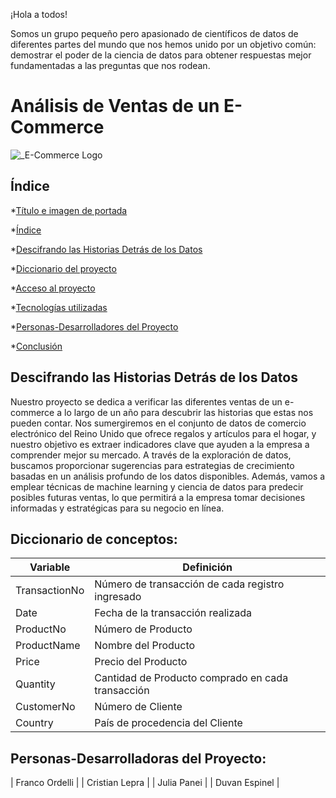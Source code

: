 ¡Hola a todos!

Somos un grupo pequeño pero apasionado de científicos de datos de diferentes partes del mundo que nos hemos unido por un objetivo común: demostrar el poder de la ciencia de datos para obtener respuestas mejor fundamentadas a las preguntas que nos rodean.

# Análisis de Ventas de un E-Commerce 

![_E-Commerce Logo](https://github.com/No-Country/c16-104-t-data-bi/assets/114622846/cc2f3ed2-ec44-4a2c-82fb-7b6bb5220b74)

## Índice

*[Título e imagen de portada](#Título-e-imagen-de-portada)

*[Índice](#índice)

*[Descifrando las Historias Detrás de los Datos](#Descifrado-de-las-Historias-Detrás-de-los-Datos)

*[Diccionario del proyecto](#Diccionario-del-proyecto)

*[Acceso al proyecto](#acceso-proyecto)

*[Tecnologías utilizadas](#tecnologías-utilizadas)

*[Personas-Desarrolladores del Proyecto](#personas-desarrolladores)

*[Conclusión](#conclusión)


## Descifrando las Historias Detrás de los Datos

Nuestro proyecto se dedica a verificar las diferentes ventas de un e-commerce a lo largo de un año para descubrir las historias que estas nos pueden contar. Nos sumergiremos en el conjunto de datos de comercio electrónico del Reino Unido que ofrece regalos y artículos para el hogar, y nuestro objetivo es extraer indicadores clave que ayuden a la empresa a comprender mejor su mercado. A través de la exploración de datos, buscamos proporcionar sugerencias para estrategias de crecimiento basadas en un análisis profundo de los datos disponibles. Además, vamos a emplear técnicas de machine learning y ciencia de datos para predecir posibles futuras ventas, lo que permitirá a la empresa tomar decisiones informadas y estratégicas para su negocio en línea.


## Diccionario de conceptos: 

| Variable | Definición |
| --------- | --------- |
|TransactionNo | Número de transacción de cada registro ingresado |
| Date | Fecha de la transacción realizada |
| ProductNo | Número de Producto |
| ProductName | Nombre del Producto |
| Price  | Precio del Producto |
| Quantity | Cantidad de Producto comprado en cada transacción |
| CustomerNo | Número de Cliente |
| Country  | País de procedencia del Cliente|

## Personas-Desarrolladoras del Proyecto:
| Franco  Ordelli |
| Cristian Lepra  |
| Julia Panei     |
| Duvan Espinel   |
